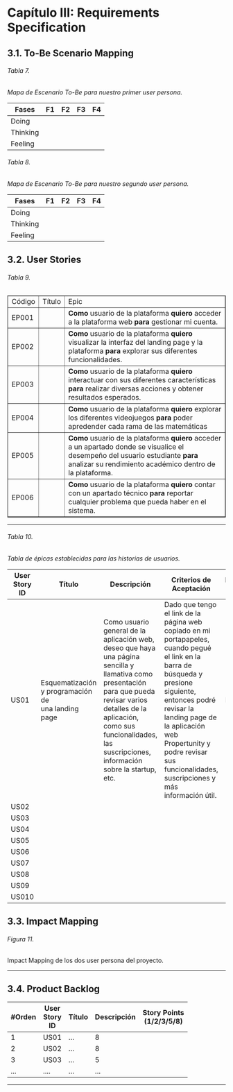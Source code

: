 # Capítulo III: Requirements Specification

## 3.1. To-Be Scenario Mapping

###### Tabla 7.
*Mapa de Escenario To-Be para nuestro primer user persona.*

|  Fases | F1 | F2 | F3 | F4 |
|--------|----|----|----|----|
|  Doing | | | |
|Thinking| | | |
|Feeling | | | |

###### Tabla 8.
*Mapa de Escenario To-Be para nuestro segundo user persona.*

|  Fases | F1 | F2 | F3 | F4 |
|--------|----|----|----|----|
|  Doing | | | |
|Thinking| | | |
|Feeling | | | |


## 3.2. User Stories
###### Tabla 9.

<table border="1" style="text-align: left;">
	<tbody>
		<tr>
			<td colspan="1">Código</td>
            <td colspan="1">Título</td>
            <td colspan="1">Epic</td>
		</tr>
		<tr>
            <td colspan="1">EP001</td>
            <td colspan="1"></td>
            <td colspan="1">
            <strong>Como</strong> usuario de la plataforma<strong> quiero</strong> acceder a la plataforma web <strong>para</strong> gestionar mi cuenta.
</td>
		</tr>
        <tr>
            <td colspan="1">EP002</td>
            <td colspan="1"></td>
            <td colspan="1">
            <strong>Como</strong> usuario de la plataforma <strong>quiero</strong> visualizar la interfaz del landing page y la plataforma <strong>para </strong>explorar sus diferentes funcionalidades. 
            </td>
		</tr>
        <tr>
            <td colspan="1">EP003</td>
            <td colspan="1"></td>
            <td colspan="1">
            <strong>Como</strong> usuario de la plataforma <strong>quiero</strong> interactuar con sus diferentes características <strong>para</strong> realizar diversas acciones y obtener resultados esperados. 
            </td>
		</tr>
        <tr>
            <td colspan="1">EP004</td>
            <td colspan="1"></td>
            <td colspan="1">
            <strong>Como</strong> usuario de la plataforma <strong>quiero</strong> explorar los diferentes videojuegos <strong>para</strong> poder apredender cada rama de las matemáticas
            </td>
		</tr>
        <tr>
            <td colspan="1">EP005</td>
            <td colspan="1"></td>
            <td colspan="1">
            <strong>Como</strong> usuario de la plataforma <strong>quiero</strong> acceder a un apartado donde se visualice el desempeño del usuario estudiante <strong>para</strong> analizar su rendimiento académico dentro de la plataforma.
            </td>
		</tr>
        <tr>
            <td colspan="1">EP006</td>
            <td colspan="1"></td>
            <td colspan="1">
            <strong>Como</strong> usuario de la plataforma <strong>quiero</strong> contar con un apartado técnico <strong>para</strong> reportar cualquier problema que pueda haber en el sistema.
            </td>
		</tr>
	</tbody>
</table>

---

###### Tabla 10.
*Tabla de épicas establecidas para las historias de usuarios.*

| User<br>Story<br>ID | Título | Descripción | Criterios de Aceptación | Relacionado<br>con Epic |
|---------------------|--------|-------------|-------------------------|-------------------------|
| US01 | Esquematización y programación de<br>una landing page | Como usuario general de la aplicación web, deseo que haya una página sencilla y llamativa como presentación para que pueda revisar varios detalles de la aplicación, como sus funcionalidades, las suscripciones, información sobre la startup, etc. | Dado que tengo el link de la página web copiado en mi portapapeles, cuando pegué el link en la barra de búsqueda y presione siguiente, entonces podré revisar la landing page de la aplicación web Propertunity y podre revisar sus funcionalidades, suscripciones y más información útil. | Epic 01 |
| US02 | | | |
| US03 | | | |
| US04 | | | |
| US05 | | | |
| US06 | | | |
| US07 | | | |
| US08 | | | |
| US09 | | | |
| US010 | | | |


## 3.3. Impact Mapping

###### Figura 11.
Impact Mapping de los dos user persona del proyecto.

---

## 3.4. Product Backlog

| #Orden | User<br>Story<br>ID | Título | Descripción | Story Points<br>(1/2/3/5/8)|
|--------|-----|---------|--------|-----|
| 1 | US01 | ... | 8 |
| 2 | US02 | ... | 8 |
| 3 | US03 | ... | 5 | 
|...| ....  | ... |...|

---
